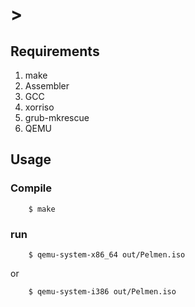 # >

## Requirements

1. make
2. Assembler
3. GCC
4. xorriso
5. grub-mkrescue
6. QEMU

## Usage

### Compile

```
	$ make
```

### run

```
	$ qemu-system-x86_64 out/Pelmen.iso
```
or
```
	$ qemu-system-i386 out/Pelmen.iso
```
